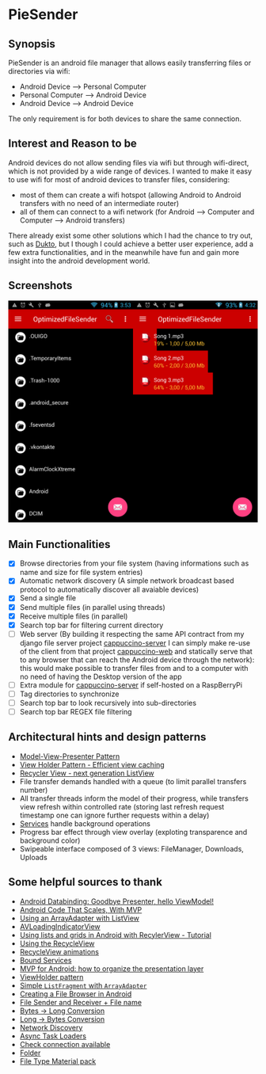 # PieSender

## Synopsis
PieSender is an android file manager that allows easily transferring files or directories via wifi:
- Android Device --> Personal Computer
- Personal Computer --> Android Device
- Android Device --> Android Device

The only requirement is for both devices to share the same connection.

## Interest and Reason to be
Android devices do not allow sending files via wifi but through wifi-direct, which is not provided by a wide range of devices. I wanted to make it easy to use wifi for most of android devices to transfer files, considering: 
- most of them can create a wifi hotspot (allowing Android to Android transfers with no need of an intermediate router)  
- all of them can connect to a wifi network (for Android --> Computer and Computer --> Android transfers)  

There already exist some other solutions which I had the chance to try out, such as [Dukto](https://play.google.com/store/apps/details?id=it.msec.dukto&hl=it), but I though I could achieve a better user experience, add a few extra functionalities, and in the meanwhile have fun and gain more insight into the android development world.

## Screenshots
![File Manager + Running transfers](https://github.com/MattiaPrimavera/PieSender/blob/master/screenshots/merged_screenshots.png)

## Main Functionalities
- [X] Browse directories from your file system (having informations such as name and size for file system entries)
- [X] Automatic network discovery (A simple network broadcast based protocol to automatically discover all avaiable devices)
- [X] Send a single file
- [X] Send multiple files (in parallel using threads)
- [X] Receive multiple files (in parallel)
- [X] Search top bar for filtering current directory 
- [ ] Web server (By building it respecting the same API contract from my django file server project [cappuccino-server](https://github.com/MattiaPrimavera/cappuccino-server) I can simply make re-use of the client from that project [cappuccino-web](https://github.com/MattiaPrimavera/cappuccino-web) and statically serve that to any browser that can reach the Android device through the network): this would make possible to transfer files from and to a computer with no need of having the Desktop version of the app
- [ ] Extra module for [cappuccino-server](https://github.com/MattiaPrimavera/cappuccino-server) if self-hosted on a RaspBerryPi
- [ ] Tag directories to synchronize
- [ ] Search top bar to look recursively into sub-directories
- [ ] Search top bar REGEX file filtering

## Architectural hints and design patterns
- [Model-View-Presenter Pattern](https://en.wikipedia.org/wiki/Model%E2%80%93view%E2%80%93presenter)
- [View Holder Pattern - Efficient view caching ](https://xjaphx.wordpress.com/2011/06/16/viewholder-pattern-caching-view-efficiently/)
- [Recycler View - next generation ListView](https://developer.android.com/reference/android/support/v7/widget/RecyclerView.html)
- File transfer demands handled with a queue (to limit parallel transfers number)
- All transfer threads inform the model of their progress, while transfers view refresh within controlled rate (storing last refresh request timestamp one can ignore further requests within a delay)
- [Services](https://developer.android.com/guide/components/services.html) handle background operations
- Progress bar effect through view overlay (exploting transparence and background color)
- Swipeable interface composed of 3 views: FileManager, Downloads, Uploads


## Some helpful sources to thank
- [Android Databinding: Goodbye Presenter, hello ViewModel!](http://tech.vg.no/2015/07/17/android-databinding-goodbye-presenter-hello-viewmodel/)
- [Android Code That Scales, With MVP](http://engineering.remind.com/android-code-that-scales/)
- [Using an ArrayAdapter with ListView](https://guides.codepath.com/android/Using-an-ArrayAdapter-with-ListView)
- [AVLoadingIndicatorView](https://github.com/81813780/AVLoadingIndicatorView)  
- [Using lists and grids in Android with RecylerView - Tutorial](http://www.vogella.com/tutorials/AndroidRecyclerView/article.html)
- [Using the RecycleView](https://guides.codepath.com/android/using-the-recyclerview)
- [RecycleView animations](https://www.sitepoint.com/mastering-complex-lists-with-the-android-recyclerview/)
- [Bound Services](http://www.truiton.com/2014/11/bound-service-example-android/)
- [MVP for Android: how to organize the presentation layer](http://antonioleiva.com/mvp-android/)
- [ViewHolder pattern](https://guides.codepath.com/android/Using-an-ArrayAdapter-with-ListView#improving-performance-with-the-viewholder-pattern)
- [Simple `ListFragment` with `ArrayAdapter`](http://www.tutorialsbuzz.com/2014/05/android-listfragment-using-arrayadapter.html)  
- [Creating a File Browser in Android](http://forum.codecall.net/topic/79689-creating-a-file-browser-in-android/)
- [File Sender and Receiver + File name](http://www.adp-gmbh.ch/blog/2004/november/15.html)
- [Bytes -> Long  Conversion](http://stackoverflow.com/questions/1026761/how-to-convert-a-byte-array-to-its-numeric-value-java)
- [Long -> Bytes Conversion](http://stackoverflow.com/questions/4485128/how-do-i-convert-long-to-byte-and-back-in-java)
- [Network Discovery](http://michieldemey.be/blog/network-discovery-using-udp-broadcast/)
- [Async Task Loaders](https://developer.android.com/reference/android/content/AsyncTaskLoader.html)
- [Check connection available](http://stackoverflow.com/questions/5474089/how-to-check-currently-internet-connection-is-available-or-not-in-android)  
- [Folder](http://www.flaticon.com/free-icon/folder_181524#term=folders&page=1&position=43)
- [File Type Material pack](http://www.flaticon.com/packs/files-3)

